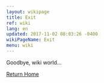 ```yaml
---
layout: wikipage
title: Exit
ref: wiki
lang: en
updated: 2017-11-02 08:03:26 -0400
wikiPageName: Exit
menu: wiki
---
```


Goodbye, wiki world...

[Return Home](/wiki/Home.html)
